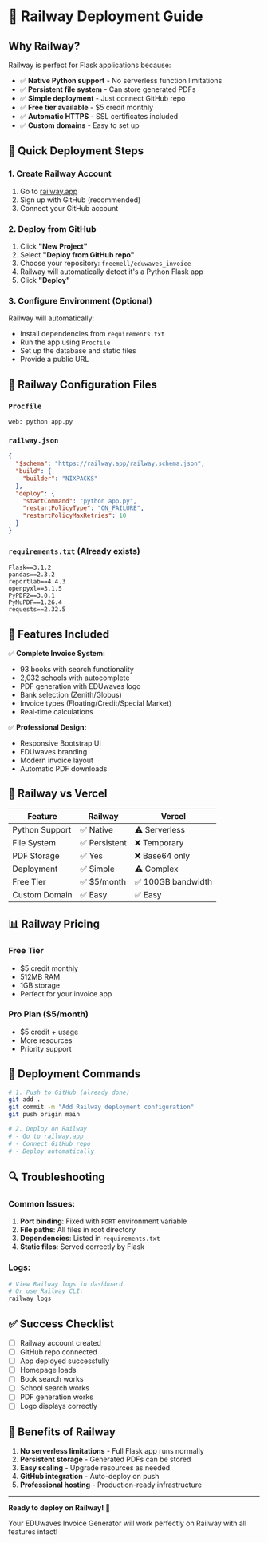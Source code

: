 # 🚂 Railway Deployment Guide

## Why Railway?
Railway is perfect for Flask applications because:
- ✅ **Native Python support** - No serverless function limitations
- ✅ **Persistent file system** - Can store generated PDFs
- ✅ **Simple deployment** - Just connect GitHub repo
- ✅ **Free tier available** - $5 credit monthly
- ✅ **Automatic HTTPS** - SSL certificates included
- ✅ **Custom domains** - Easy to set up

## 🚀 Quick Deployment Steps

### 1. Create Railway Account
1. Go to [railway.app](https://railway.app)
2. Sign up with GitHub (recommended)
3. Connect your GitHub account

### 2. Deploy from GitHub
1. Click **"New Project"**
2. Select **"Deploy from GitHub repo"**
3. Choose your repository: `freemell/eduwaves_invoice`
4. Railway will automatically detect it's a Python Flask app
5. Click **"Deploy"**

### 3. Configure Environment (Optional)
Railway will automatically:
- Install dependencies from `requirements.txt`
- Run the app using `Procfile`
- Set up the database and static files
- Provide a public URL

## 📁 Railway Configuration Files

### `Procfile`
```
web: python app.py
```

### `railway.json`
```json
{
  "$schema": "https://railway.app/railway.schema.json",
  "build": {
    "builder": "NIXPACKS"
  },
  "deploy": {
    "startCommand": "python app.py",
    "restartPolicyType": "ON_FAILURE",
    "restartPolicyMaxRetries": 10
  }
}
```

### `requirements.txt` (Already exists)
```
Flask==3.1.2
pandas==2.3.2
reportlab==4.4.3
openpyxl==3.1.5
PyPDF2==3.0.1
PyMuPDF==1.26.4
requests==2.32.5
```

## 🎯 Features Included

✅ **Complete Invoice System:**
- 93 books with search functionality
- 2,032 schools with autocomplete
- PDF generation with EDUwaves logo
- Bank selection (Zenith/Globus)
- Invoice types (Floating/Credit/Special Market)
- Real-time calculations

✅ **Professional Design:**
- Responsive Bootstrap UI
- EDUwaves branding
- Modern invoice layout
- Automatic PDF downloads

## 🔧 Railway vs Vercel

| Feature | Railway | Vercel |
|---------|---------|--------|
| Python Support | ✅ Native | ⚠️ Serverless |
| File System | ✅ Persistent | ❌ Temporary |
| PDF Storage | ✅ Yes | ❌ Base64 only |
| Deployment | ✅ Simple | ⚠️ Complex |
| Free Tier | ✅ $5/month | ✅ 100GB bandwidth |
| Custom Domain | ✅ Easy | ✅ Easy |

## 📊 Railway Pricing

### Free Tier
- $5 credit monthly
- 512MB RAM
- 1GB storage
- Perfect for your invoice app

### Pro Plan ($5/month)
- $5 credit + usage
- More resources
- Priority support

## 🚀 Deployment Commands

```bash
# 1. Push to GitHub (already done)
git add .
git commit -m "Add Railway deployment configuration"
git push origin main

# 2. Deploy on Railway
# - Go to railway.app
# - Connect GitHub repo
# - Deploy automatically
```

## 🔍 Troubleshooting

### Common Issues:
1. **Port binding**: Fixed with `PORT` environment variable
2. **File paths**: All files in root directory
3. **Dependencies**: Listed in `requirements.txt`
4. **Static files**: Served correctly by Flask

### Logs:
```bash
# View Railway logs in dashboard
# Or use Railway CLI:
railway logs
```

## ✅ Success Checklist

- [ ] Railway account created
- [ ] GitHub repo connected
- [ ] App deployed successfully
- [ ] Homepage loads
- [ ] Book search works
- [ ] School search works
- [ ] PDF generation works
- [ ] Logo displays correctly

## 🎉 Benefits of Railway

1. **No serverless limitations** - Full Flask app runs normally
2. **Persistent storage** - Generated PDFs can be stored
3. **Easy scaling** - Upgrade resources as needed
4. **GitHub integration** - Auto-deploy on push
5. **Professional hosting** - Production-ready infrastructure

---

**Ready to deploy on Railway! 🚂**

Your EDUwaves Invoice Generator will work perfectly on Railway with all features intact!
